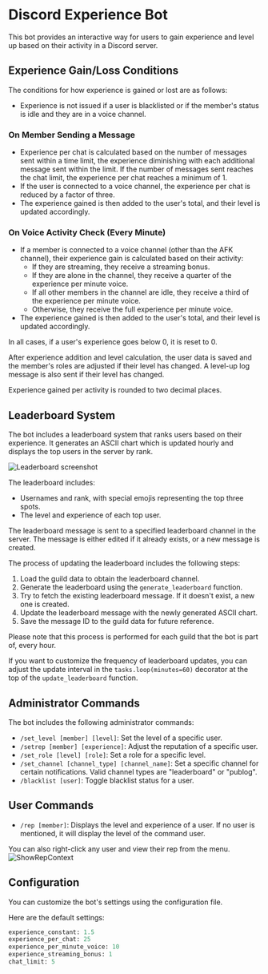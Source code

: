# Discord Experience Bot

This bot provides an interactive way for users to gain experience and level up based on their activity in a Discord server.

## Experience Gain/Loss Conditions

The conditions for how experience is gained or lost are as follows:

- Experience is not issued if a user is blacklisted or if the member's status is idle and they are in a voice channel.

### On Member Sending a Message

- Experience per chat is calculated based on the number of messages sent within a time limit, the experience diminishing with each additional message sent within the limit. If the number of messages sent reaches the chat limit, the experience per chat reaches a minimum of 1.
- If the user is connected to a voice channel, the experience per chat is reduced by a factor of three.
- The experience gained is then added to the user's total, and their level is updated accordingly.

### On Voice Activity Check (Every Minute)

- If a member is connected to a voice channel (other than the AFK channel), their experience gain is calculated based on their activity:
    - If they are streaming, they receive a streaming bonus.
    - If they are alone in the channel, they receive a quarter of the experience per minute voice.
    - If all other members in the channel are idle, they receive a third of the experience per minute voice.
    - Otherwise, they receive the full experience per minute voice.
- The experience gained is then added to the user's total, and their level is updated accordingly.

In all cases, if a user's experience goes below 0, it is reset to 0.

After experience addition and level calculation, the user data is saved and the member's roles are adjusted if their level has changed. A level-up log message is also sent if their level has changed.

Experience gained per activity is rounded to two decimal places.

## Leaderboard System

The bot includes a leaderboard system that ranks users based on their experience. It generates an ASCII chart which is updated hourly and displays the top users in the server by rank.

![Leaderboard screenshot](https://i.imgur.com/aNte9Re.png)

The leaderboard includes:

- Usernames and rank, with special emojis representing the top three spots.
- The level and experience of each top user.

The leaderboard message is sent to a specified leaderboard channel in the server. The message is either edited if it already exists, or a new message is created.

The process of updating the leaderboard includes the following steps:

1. Load the guild data to obtain the leaderboard channel.
2. Generate the leaderboard using the `generate_leaderboard` function.
3. Try to fetch the existing leaderboard message. If it doesn't exist, a new one is created.
4. Update the leaderboard message with the newly generated ASCII chart.
5. Save the message ID to the guild data for future reference.

Please note that this process is performed for each guild that the bot is part of, every hour.

If you want to customize the frequency of leaderboard updates, you can adjust the update interval in the `tasks.loop(minutes=60)` decorator at the top of the `update_leaderboard` function.

## Administrator Commands

The bot includes the following administrator commands:

- `/set_level [member] [level]`: Set the level of a specific user.
- `/setrep [member] [experience]`: Adjust the reputation of a specific user.
- `/set_role [level] [role]`: Set a role for a specific level.
- `/set_channel [channel_type] [channel_name]`: Set a specific channel for certain notifications. Valid channel types are "leaderboard" or "publog".
- `/blacklist [user]`: Toggle blacklist status for a user. 

## User Commands

- `/rep [member]`: Displays the level and experience of a user. If no user is mentioned, it will display the level of the command user.

You can also right-click any user and view their rep from the menu.
![ShowRepContext](https://i.imgur.com/Gt0PlN8.png)

## Configuration

You can customize the bot's settings using the configuration file.

Here are the default settings:

```python
experience_constant: 1.5
experience_per_chat: 25
experience_per_minute_voice: 10
experience_streaming_bonus: 1
chat_limit: 5
```